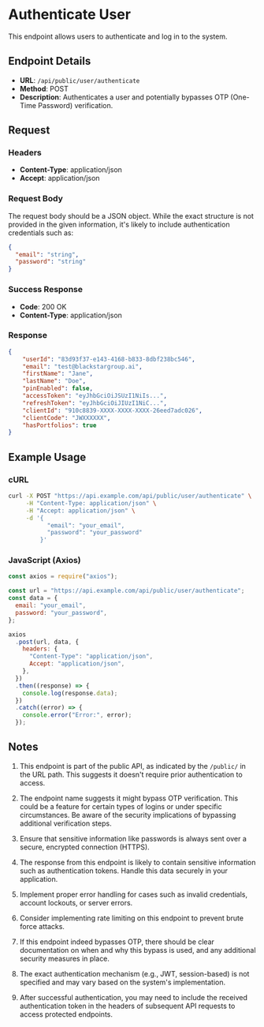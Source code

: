 # Authenticate User

This endpoint allows users to authenticate and log in to the system.

## Endpoint Details

- **URL**: `/api/public/user/authenticate`
- **Method**: POST
- **Description**: Authenticates a user and potentially bypasses OTP (One-Time Password) verification.

## Request

### Headers

- **Content-Type**: application/json
- **Accept**: application/json

### Request Body

The request body should be a JSON object. While the exact structure is not provided in the given information, it's likely to include authentication credentials such as:

```json
{
  "email": "string",
  "password": "string"
}
```

### Success Response

- **Code**: 200 OK
- **Content-Type**: application/json


### Response
```json
{
    "userId": "83d93f37-e143-4168-b833-8dbf238bc546",
    "email": "test@blackstargroup.ai",
    "firstName": "Jane",
    "lastName": "Doe",
    "pinEnabled": false,
    "accessToken": "eyJhbGciOiJSUzI1NiIs...",
    "refreshToken": "eyJhbGciOiJIUzI1NiC...",
    "clientId": "910c8839-XXXX-XXXX-XXXX-26eed7adc026",
    "clientCode": "JWXXXXXX",
    "hasPortfolios": true
}
```

## Example Usage

### cURL

```bash
curl -X POST "https://api.example.com/api/public/user/authenticate" \
     -H "Content-Type: application/json" \
     -H "Accept: application/json" \
     -d '{
           "email": "your_email",
           "password": "your_password"
         }'
```

### JavaScript (Axios)

```javascript
const axios = require("axios");

const url = "https://api.example.com/api/public/user/authenticate";
const data = {
  email: "your_email",
  password: "your_password",
};

axios
  .post(url, data, {
    headers: {
      "Content-Type": "application/json",
      Accept: "application/json",
    },
  })
  .then((response) => {
    console.log(response.data);
  })
  .catch((error) => {
    console.error("Error:", error);
  });
```

## Notes

1. This endpoint is part of the public API, as indicated by the `/public/` in the URL path. This suggests it doesn't require prior authentication to access.

2. The endpoint name suggests it might bypass OTP verification. This could be a feature for certain types of logins or under specific circumstances. Be aware of the security implications of bypassing additional verification steps.

3. Ensure that sensitive information like passwords is always sent over a secure, encrypted connection (HTTPS).

4. The response from this endpoint is likely to contain sensitive information such as authentication tokens. Handle this data securely in your application.

5. Implement proper error handling for cases such as invalid credentials, account lockouts, or server errors.

6. Consider implementing rate limiting on this endpoint to prevent brute force attacks.

7. If this endpoint indeed bypasses OTP, there should be clear documentation on when and why this bypass is used, and any additional security measures in place.

8. The exact authentication mechanism (e.g., JWT, session-based) is not specified and may vary based on the system's implementation.

9. After successful authentication, you may need to include the received authentication token in the headers of subsequent API requests to access protected endpoints.
